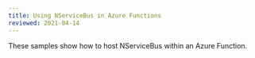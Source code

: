 ```yaml
---
title: Using NServiceBus in Azure Functions
reviewed: 2021-04-14
---
```


These samples show how to host NServiceBus within an Azure Function.
